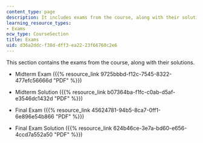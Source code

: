 ```yaml
---
content_type: page
description: It includes exams from the course, along with their solutions.
learning_resource_types:
- Exams
ocw_type: CourseSection
title: Exams
uid: d36a2ddc-f38d-dff3-ea22-23f66760c2e6
---
```


This section contains the exams from the course, along with their solutions.

*   Midterm Exam ({{% resource_link 9725bbbd-f12c-7545-8322-477efc56666d "PDF" %}})
    
*   Midterm Solution ({{% resource_link b07364ba-f1fc-c0ab-d5af-e3546dc1432d "PDF" %}})
    
*   Final Exam ({{% resource_link 45624781-94b5-8ca7-0ff1-6e896e54b866 "PDF" %}})
    
*   Final Exam Solution ({{% resource_link 624b46ce-3e7a-bd60-e656-4ccd7a552a50 "PDF" %}})